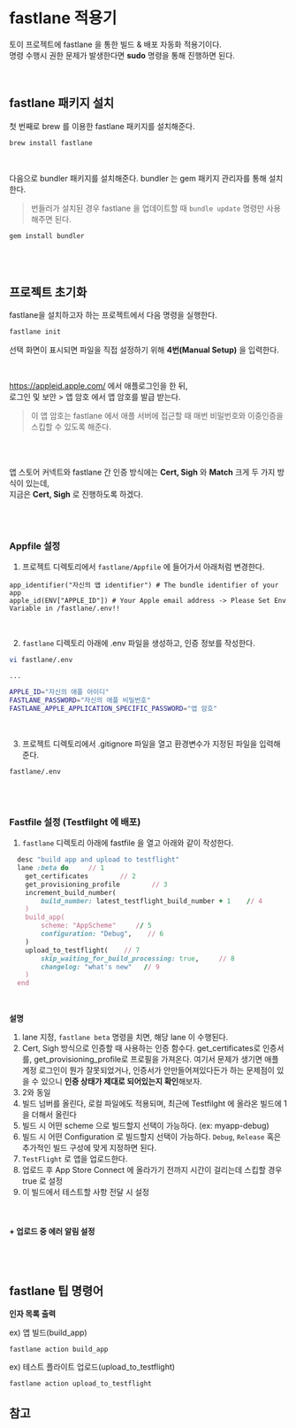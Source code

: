 # fastlane 적용기
토이 프로젝트에 fastlane 을 통한 빌드 & 배포 자동화 적용기이다.  
명령 수행시 권한 문제가 발생한다면 **sudo** 명령을 통해 진행하면 된다.


<br>

## fastlane 패키지 설치
첫 번째로 brew 를 이용한 fastlane 패키지를 설치해준다.

```bash
brew install fastlane
```

<br>

다음으로 bundler 패키지를 설치해준다. bundler 는 gem 패키지 관리자를 통해 설치한다.
> 번들러가 설치된 경우 fastlane 을 업데이트할 때 `bundle update` 명령만 사용해주면 된다. 

```bash
gem install bundler
```

<br>
<br>

## 프로젝트 초기화
fastlane을 설치하고자 하는 프로젝트에서 다음 명령을 실행한다.

```bash
fastlane init
```

선택 화면이 표시되면 파일을 직접 설정하기 위해 **4번(Manual Setup)** 을 입력한다.

<br>

https://appleid.apple.com/ 에서 애플로그인을 한 뒤,  
로그인 및 보안 > 앱 암호 에서 앱 암호를 발급 받는다.
> 이 앱 암호는 fastlane 에서 애플 서버에 접근할 때 매번 비밀번호와 이중인증을 스킵할 수 있도록 해준다.

<br>
<br>

앱 스토어 커넥트와 fastlane 간 인증 방식에는 **Cert, Sigh** 와 **Match** 크게 두 가지 방식이 있는데,  
지금은 **Cert, Sigh** 로 진행하도록 하겠다.

<br>
<br>

### Appfile 설정
1. 프로젝트 디렉토리에서 `fastlane/Appfile` 에 들어가서 아래처럼 변경한다.

```
app_identifier("자신의 앱 identifier") # The bundle identifier of your app
apple_id(ENV["APPLE_ID"]) # Your Apple email address -> Please Set Env Variable in /fastlane/.env!!
```

<br>


2. `fastlane` 디렉토리 아래에 .env 파일을 생성하고, 인증 정보를 작성한다.

```zsh
vi fastlane/.env

... 

APPLE_ID="자신의 애플 아이디"
FASTLANE_PASSWORD="자신의 애플 비밀번호"
FASTLANE_APPLE_APPLICATION_SPECIFIC_PASSWORD="앱 암호"
```

<br>

3. 프로젝트 디렉토리에서 .gitignore 파일을 열고 환경변수가 지정된 파일을 입력해준다.
```
fastlane/.env
```

<br>
<br>

### Fastfile 설정 (Testfilght 에 배포)
1. `fastlane` 디렉토리 아래에 fastfile 을 열고 아래와 같이 작성한다.

```ruby
  desc "build app and upload to testflight"
  lane :beta do     // 1
    get_certificates        // 2
    get_provisioning_profile        // 3
    increment_build_number(
        build_number: latest_testflight_build_number + 1    // 4
    )
    build_app(
        scheme: "AppScheme"     // 5
        configuration: "Debug",    // 6
    )
    upload_to_testflight(    // 7
        skip_waiting_for_build_processing: true,     // 8
        changelog: "what's new"   // 9
    )
  end
```

<br>

**설명**  
1. lane 지정, `fastlane beta` 명령을 치면, 해당 lane 이 수행된다.
2. Cert, Sigh 방식으로 인증할 때 사용하는 인증 함수다. get_certificates로 인증서를, get_provisioning_profile로 프로필을 가져온다. 여기서 문제가 생기면 애플 계정 로그인이 뭔가 잘못되었거나, 인증서가 안만들어져있다든가 하는 문제점이 있을 수 있으니 **인증 상태가 제대로 되어있는지 확인**해보자.
3. 2와 동일
4. 빌드 넘버를 올린다, 로컬 파일에도 적용되며, 최근에 Testfilght 에 올라온 빌드에 1을 더해서 올린다
5. 빌드 시 어떤 scheme 으로 빌드할지 선택이 가능하다. (ex: myapp-debug)
6. 빌드 시 어떤 Configuration 로 빌드할지 선택이 가능하다. `Debug`, `Release` 혹은 추가적인 빌드 구성에 맞게 지정하면 된다. 
7. `TestFlight` 로 앱을 업로드한다.
8. 업로드 후 App Store Connect 에 올라가기 전까지 시간이 걸리는데 스킵할 경우 true 로 설정
9. 이 빌드에서 테스트할 사항 전달 시 설정 

<br>

#### + 업로드 중 에러 알림 설정


<br>
<br>




## fastlane 팁 명령어

**인자 목록 출력**

ex) 앱 빌드(build_app)
```
fastlane action build_app
```

ex) 테스트 플라이트 업로드(upload_to_testflight)
```
fastlane action upload_to_testflight
```





## 참고